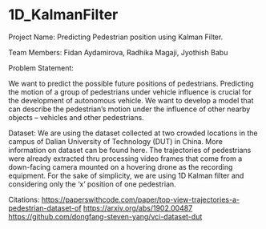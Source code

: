 # 1D_KalmanFilter

Project Name: Predicting Pedestrian position using Kalman Filter.

Team Members: Fidan Aydamirova, Radhika Magaji, Jyothish Babu

Problem Statement:

We want to predict the possible future positions of pedestrians. Predicting the motion of a group of pedestrians under vehicle influence is crucial for the development of autonomous vehicle. We want to develop a model that can describe the pedestrian’s motion under the influence of other nearby objects – vehicles and other pedestrians. 

Dataset: 
We are using the dataset collected at two crowded locations in the campus of Dalian University of Technology (DUT) in China. More information on dataset can be found here.
The trajectories of pedestrians were already extracted thru processing video frames that come from a down-facing camera mounted on a hovering drone as the recording equipment.
For the sake of simplicity, we are using 1D Kalman filter and considering only the ‘x’ position of one pedestrian.

Citations: 
https://paperswithcode.com/paper/top-view-trajectories-a-pedestrian-dataset-of
https://arxiv.org/abs/1902.00487
https://github.com/dongfang-steven-yang/vci-dataset-dut
